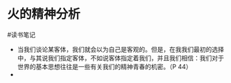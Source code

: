 # 火的精神分析

#读书笔记 

- 当我们谈论某客体，我们就会以为自己是客观的。但是，在我我们最初的选择中，与其说我们指定客体，不如说客体指定着我们，并且我们相信：我们对于世界的基本思想往往是一些有关我们的精神青春的机密。（P 44）
- 




